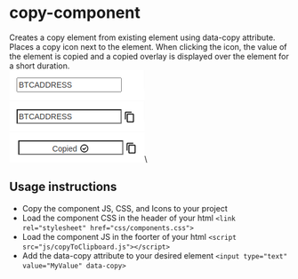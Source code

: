 # copy-component
Creates a copy element from existing element using data-copy attribute. Places a copy icon next to the element. When clicking the icon, the value of the element is copied and a copied overlay is displayed over the element for a short duration.\
![Without Component Image](/screenshots/Component_1.png?raw=true "Without Component")\
![With Component Image](/screenshots/Component_2.png?raw=true "With Component")\
![After Copy Image](/screenshots/Component_3.png?raw=true "After Copy")\

## Usage instructions
* Copy the component JS, CSS, and Icons to your project
* Load the component CSS in the header of your html
`<link rel="stylesheet" href="css/components.css">`
* Load the component JS in the foorter of your html
`<script src="js/copyToClipboard.js"></script>`
* Add the data-copy attribute to your desired element
`<input type="text" value="MyValue" data-copy>`
